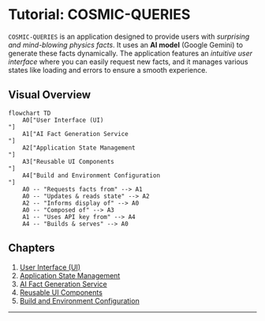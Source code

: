 # Tutorial: COSMIC-QUERIES

`COSMIC-QUERIES` is an application designed to provide users with *surprising and mind-blowing physics facts*. It uses an **AI model** (Google Gemini) to generate these facts dynamically. The application features an *intuitive user interface* where you can easily request new facts, and it manages various states like loading and errors to ensure a smooth experience.


## Visual Overview

```mermaid
flowchart TD
    A0["User Interface (UI)
"]
    A1["AI Fact Generation Service
"]
    A2["Application State Management
"]
    A3["Reusable UI Components
"]
    A4["Build and Environment Configuration
"]
    A0 -- "Requests facts from" --> A1
    A0 -- "Updates & reads state" --> A2
    A2 -- "Informs display of" --> A0
    A0 -- "Composed of" --> A3
    A1 -- "Uses API key from" --> A4
    A4 -- "Builds & serves" --> A0
```

## Chapters

1. [User Interface (UI)
](01_user_interface__ui__.md)
2. [Application State Management
](02_application_state_management_.md)
3. [AI Fact Generation Service
](03_ai_fact_generation_service_.md)
4. [Reusable UI Components
](04_reusable_ui_components_.md)
5. [Build and Environment Configuration
](05_build_and_environment_configuration_.md)

---
